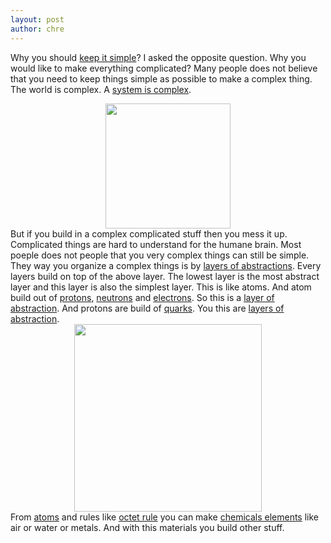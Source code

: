 ```yaml
---
layout: post
author: chre
---
```

Why you should [keep it simple](https://en.wikipedia.org/wiki/KISS_principle)? I asked the opposite question. Why you would like to make everything complicated?
Many people does not believe that you need to keep things simple as possible to make a complex thing. The world is complex. A [system is complex](https://en.wikipedia.org/wiki/Complex_system). <center><img class="middle" src="https://upload.wikimedia.org/wikipedia/commons/thumb/7/77/OpenSystemRepresentation.svg/504px-OpenSystemRepresentation.svg.png" width="200"></center> But if you build in a complex complicated stuff then you mess it up. Complicated things are hard to understand for the humane brain. Most poeple does not people that you very complex things can still be simple. They way you organize a complex things is by [layers of abstractions](https://en.wikipedia.org/wiki/Abstraction_(computer_science)). Every layers build on top of the above layer. The lowest layer is the most abstract layer and this layer is also the simplest layer. This is like atoms. And atom build out of [protons](https://en.wikipedia.org/wiki/Proton), [neutrons](https://en.wikipedia.org/wiki/Neutron) and [electrons](https://en.wikipedia.org/wiki/Electron). So this is a [layer of abstraction](https://en.wikipedia.org/wiki/Abstraction_(computer_science)). And protons are build of [quarks](https://en.wikipedia.org/wiki/Quark). You this are [layers of abstraction](https://en.wikipedia.org/wiki/Abstraction_(computer_science)). <center><img class="middle" src="https://upload.wikimedia.org/wikipedia/commons/3/31/2018_Map_of_the_Complexity_Sciences_HD.jpg" width="300"></center>From [atoms](https://en.wikipedia.org/wiki/Atom) and rules like [octet rule](https://en.wikipedia.org/wiki/Octet_rule) you can make [chemicals elements](https://en.wikipedia.org/wiki/Chemical_element) like air or water or metals. And with this materials you build other stuff.
